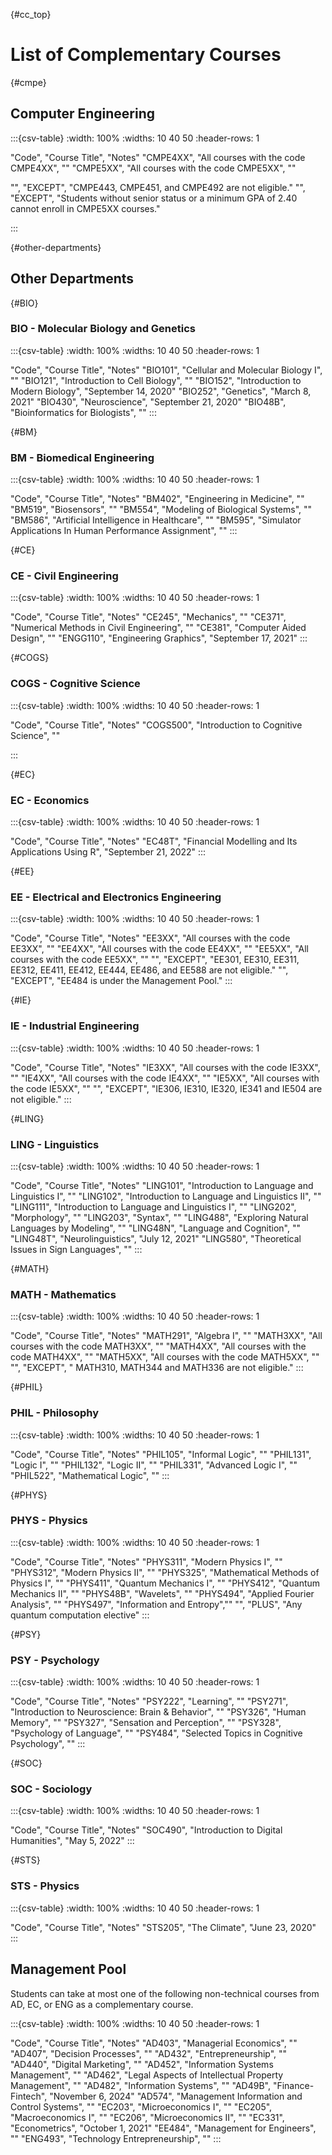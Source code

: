 {#cc_top}
# List of Complementary Courses

{#cmpe}
## Computer Engineering

:::{csv-table}
:width: 100%
:widths: 10 40 50
:header-rows: 1

"Code",  "Course Title", "Notes"
"CMPE4XX", "All courses with the code CMPE4XX", ""
"CMPE5XX", "All courses with the code CMPE5XX", ""

"", "EXCEPT", "CMPE443, CMPE451, and CMPE492 are not eligible."
"", "EXCEPT", "Students without senior status or a minimum GPA of 2.40 cannot enroll in CMPE5XX courses."

:::

{#other-departments}
## Other Departments

{#BIO}
### BIO - Molecular Biology and Genetics 

:::{csv-table}
:width: 100%
:widths: 10 40 50
:header-rows: 1

"Code", "Course Title", "Notes"
"BIO101", "Cellular and Molecular Biology I", ""
"BIO121", "Introduction to Cell Biology", ""
"BIO152", "Introduction to Modern Biology", "September 14, 2020"
"BIO252", "Genetics", "March 8, 2021"
"BIO430", "Neuroscience", "September 21, 2020"
"BIO48B", "Bioinformatics for Biologists", ""
:::

{#BM}
### BM - Biomedical Engineering

:::{csv-table}
:width: 100%
:widths: 10 40 50
:header-rows: 1

"Code",  "Course Title", "Notes"
"BM402", "Engineering in Medicine", ""
"BM519", "Biosensors", ""
"BM554", "Modeling of Biological Systems", ""
"BM586", "Artificial Intelligence in Healthcare", ""
"BM595", "Simulator Applications In Human Performance Assignment", ""
:::

{#CE}
### CE - Civil Engineering 

:::{csv-table}
:width: 100%
:widths: 10 40 50
:header-rows: 1

"Code", "Course Title", "Notes"
"CE245", "Mechanics", ""
"CE371", "Numerical Methods in Civil Engineering", ""
"CE381", "Computer Aided Design", ""
"ENGG110", "Engineering Graphics", "September 17, 2021"
:::

{#COGS}
### COGS - Cognitive Science 

:::{csv-table}
:width: 100%
:widths: 10 40 50
:header-rows: 1

"Code", "Course Title", "Notes"
"COGS500", "Introduction to Cognitive Science", ""

:::

{#EC}
### EC - Economics

:::{csv-table}
:width: 100%
:widths: 10 40 50
:header-rows: 1

"Code", "Course Title", "Notes"
"EC48T", "Financial Modelling and Its Applications Using R", "September 21, 2022"
:::

{#EE}
### EE - Electrical and Electronics Engineering 

:::{csv-table}
:width: 100%
:widths: 10 40 50
:header-rows: 1

"Code", "Course Title", "Notes"
"EE3XX", "All courses with the code EE3XX", ""
"EE4XX", "All courses with the code EE4XX", ""
"EE5XX", "All courses with the code EE5XX", ""
"", "EXCEPT", "EE301, EE310, EE311, EE312, EE411, EE412, EE444, EE486, and EE588 are not eligible."
"", "EXCEPT", "EE484 is under the Management Pool."
:::

{#IE}
### IE - Industrial Engineering 

:::{csv-table}
:width: 100%
:widths: 10 40 50
:header-rows: 1

"Code", "Course Title", "Notes"
"IE3XX", "All courses with the code IE3XX", ""
"IE4XX", "All courses with the code IE4XX", ""
"IE5XX", "All courses with the code IE5XX", ""
"", "EXCEPT", "IE306, IE310, IE320, IE341 and IE504 are not eligible."
:::

{#LING}
### LING - Linguistics

:::{csv-table}
:width: 100%
:widths:  10 40 50
:header-rows: 1

"Code", "Course Title", "Notes"
"LING101", "Introduction to Language and Linguistics I", ""
"LING102", "Introduction to Language and Linguistics II", ""
"LING111", "Introduction to Language and Linguistics I", ""
"LING202", "Morphology", ""
"LING203", "Syntax", ""
"LING488", "Exploring Natural Languages by Modeling", ""
"LING48N", "Language and Cognition", ""
"LING48T", "Neurolinguistics", "July 12, 2021"
"LING580", "Theoretical Issues in Sign Languages", ""
:::

{#MATH}
### MATH - Mathematics 

:::{csv-table}
:width: 100%
:widths:  10 40 50
:header-rows: 1

"Code", "Course Title", "Notes"
"MATH291", "Algebra I", ""
"MATH3XX", "All courses with the code MATH3XX", ""
"MATH4XX", "All courses with the code MATH4XX", ""
"MATH5XX", "All courses with the code MATH5XX", ""
"", "EXCEPT", " MATH310, MATH344 and MATH336 are not eligible."
:::

{#PHIL}
### PHIL - Philosophy

:::{csv-table}
:width: 100%
:widths: 10 40 50
:header-rows: 1

"Code", "Course Title", "Notes"
"PHIL105", "Informal Logic", ""
"PHIL131", "Logic I", ""
"PHIL132", "Logic II", ""
"PHIL331", "Advanced Logic I", ""
"PHIL522", "Mathematical Logic", ""
:::

{#PHYS}
### PHYS - Physics

:::{csv-table}
:width: 100%
:widths:  10 40 50
:header-rows: 1

"Code", "Course Title", "Notes"
"PHYS311", "Modern Physics I", ""
"PHYS312", "Modern Physics II", ""
"PHYS325", "Mathematical Methods of Physics I", ""
"PHYS411", "Quantum Mechanics I", ""
"PHYS412", "Quantum Mechanics II", ""
"PHYS48B", "Wavelets", ""
"PHYS494", "Applied Fourier Analysis", ""
"PHYS497", "Information and Entropy",""
"", "PLUS", "Any quantum computation elective"
:::

{#PSY}
### PSY - Psychology

:::{csv-table}
:width: 100%
:widths: 10 40 50
:header-rows: 1

"Code", "Course Title", "Notes"
"PSY222", "Learning", ""
"PSY271", "Introduction to Neuroscience: Brain & Behavior", ""
"PSY326", "Human Memory", ""
"PSY327", "Sensation and Perception", ""
"PSY328", "Psychology of Language", ""
"PSY484", "Selected Topics in Cognitive Psychology", ""
:::

{#SOC}
### SOC - Sociology

:::{csv-table}
:width: 100%
:widths: 10 40 50
:header-rows: 1

"Code", "Course Title", "Notes"
"SOC490", "Introduction to Digital Humanities", "May 5, 2022"
:::

{#STS}
### STS - Physics

:::{csv-table}
:width: 100%
:widths: 10 40 50
:header-rows: 1

"Code", "Course Title", "Notes"
"STS205", "The Climate", "June 23, 2020"
:::

## Management Pool

Students can take at most one of the following non-technical courses from AD, EC, or ENG as a complementary course.

:::{csv-table}
:width: 100%
:widths:  10 40 50
:header-rows: 1

"Code", "Course Title", "Notes"
"AD403", "Managerial Economics", ""
"AD407", "Decision Processes", ""
"AD432", "Entrepreneurship", ""
"AD440", "Digital Marketing", ""
"AD452", "Information Systems Management", ""
"AD462", "Legal Aspects of Intellectual Property Management", ""
"AD482", "Information Systems", ""
"AD49B", "Finance-Fintech", "November 6, 2024"
"AD574", "Management Information and Control Systems", ""
"EC203", "Microeconomics I", ""
"EC205", "Macroeconomics I", ""
"EC206", "Microeconomics II", ""
"EC331", "Econometrics", "October 1, 2021"
"EE484", "Management for Engineers", ""
"ENG493", "Technology Entrepreneurship", ""
:::





